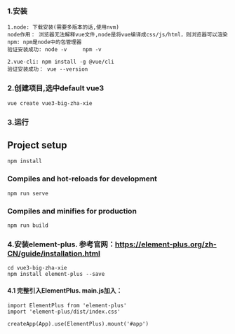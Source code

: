 ### 1.安装
```
1.node: 下载安装(需要多版本的话,使用nvm)
node作用： 浏览器无法解释vue文件,node是将vue编译成css/js/html，则浏览器可以渲染
npm: npm是node中的包管理器
验证安装成功: node -v     npm -v 

2.vue-cli: npm install -g @vue/cli
验证安装成功： vue --version

```

### 2.创建项目,选中default vue3
```
vue create vue3-big-zha-xie

```

### 3.运行
## Project setup
```
npm install
```

### Compiles and hot-reloads for development
```
npm run serve
```

### Compiles and minifies for production
```
npm run build
```

### 4.安装element-plus. 参考官网：https://element-plus.org/zh-CN/guide/installation.html
```
cd vue3-big-zha-xie
npm install element-plus --save

```
#### 4.1 完整引入ElementPlus. main.js加入：
```
import ElementPlus from 'element-plus'
import 'element-plus/dist/index.css'

createApp(App).use(ElementPlus).mount('#app')
```
